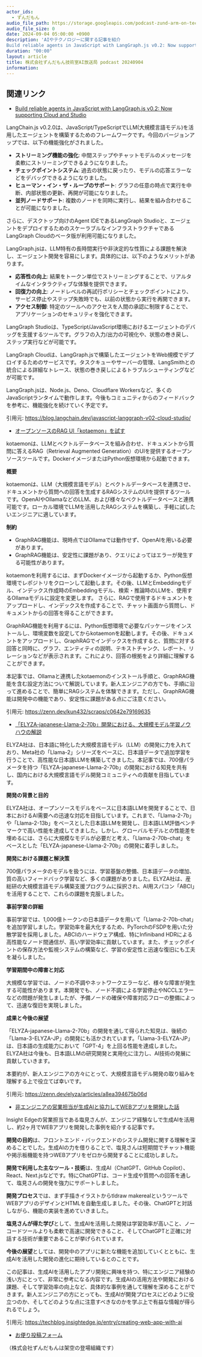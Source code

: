 ```yaml
---
actor_ids:
  - ずんだもん
audio_file_path: https://storage.googleapis.com/podcast-zund-arm-on-tech/audio/株式会社ずんだもん技術室AI放送局_podcast_20240904.mp3
audio_file_size: 0
date: 2024-09-04 05:00:00 +0900
description: 'AIやテクノロジーに関する記事を紹介  
Build reliable agents in JavaScript with LangGraph.js v0.2: Now supporting Cloud and Studio、オープンソースのRAG UI「kotaemon」を試す、「ELYZA-japanese-Llama-2-70b」開発における、大規模モデル学習ノウハウの解説、非エンジニアの営業担当が生成AIと協力してWEBアプリを開発した話'
duration: "00:00"
layout: article
title: 株式会社ずんだもん技術室AI放送局 podcast 20240904
information: 
---
```


## 関連リンク


- [Build reliable agents in JavaScript with LangGraph.js v0.2: Now supporting Cloud and Studio](https://blog.langchain.dev/javascript-langgraph-v02-cloud-studio/)  


LangChain.js v0.2.0は、JavaScript/TypeScriptでLLM(大規模言語モデル)を活用したエージェントを構築するためのフレームワークです。今回のバージョンアップでは、以下の機能強化がされました。

* **ストリーミング機能の強化**: 中間ステップやチャットモデルのメッセージを柔軟にストリーミングできるようになりました。
* **チェックポイントシステム**: 過去の状態に戻ったり、モデルの応答エラーなどをデバッグできるようになりました。
* **ヒューマン・イン・ザ・ループのサポート**: グラフの任意の時点で実行を中断、内部状態の更新、再開が可能になりました。
* **並列ノードサポート**: 複数のノードを同時に実行し、結果を組み合わせることが可能になりました。

さらに、デスクトップ向けのAgent IDEであるLangGraph Studioと、エージェントをデプロイするためのスケーラブルなインフラストラクチャであるLangGraph Cloudのベータ版が利用可能になりました。

LangGraph.jsは、LLM特有の長時間実行や非決定的な性質による課題を解決し、エージェント開発を容易にします。具体的には、以下のようなメリットがあります。

* **応答性の向上**: 結果をトークン単位でストリーミングすることで、リアルタイムなインタラクティブな体験を提供できます。
* **回復力の向上**: ノードレベルの再試行ポリシーとチェックポイントにより、サービス停止やステップ失敗時でも、以前の状態から実行を再開できます。
* **アクセス制御**: 特定のツールへのアクセスを人間の承認に制限することで、アプリケーションのセキュリティを強化できます。

LangGraph Studioは、TypeScript/JavaScript環境におけるエージェントのデバッグを支援するツールです。グラフの入力/出力の可視化や、状態の巻き戻し、ステップ実行などが可能です。

LangGraph Cloudは、LangGraph.jsで構築したエージェントをWeb規模でデプロイするためのサービスです。タスクキューやサーバーの管理、LangSmithとの統合による詳細なトレース、状態の巻き戻しによるトラブルシューティングなどが可能です。

LangGraph.jsは、Node.js、Deno、Cloudflare Workersなど、多くのJavaScriptランタイムで動作します。今後もコミュニティからのフィードバックを参考に、機能強化を続けていく予定です。 


引用元: https://blog.langchain.dev/javascript-langgraph-v02-cloud-studio/


- [オープンソースのRAG UI「kotaemon」を試す](https://zenn.dev/kun432/scraps/c0642e79169635)  



kotaemonは、LLMとベクトルデータベースを組み合わせ、ドキュメントから質問に答えるRAG（Retrieval Augmented Generation）のUIを提供するオープンソースツールです。DockerイメージまたはPython仮想環境から起動できます。

**概要**

kotaemonは、LLM（大規模言語モデル）とベクトルデータベースを連携させ、ドキュメントから質問への回答を生成するRAGシステムのUIを提供するツールです。OpenAIやOllamaなどのLLM、および様々なベクトルデータベースと連携可能です。ローカル環境でLLMを活用したRAGシステムを構築し、手軽に試したいエンジニアに適しています。

**制約**

- GraphRAG機能は、現時点ではOllamaでは動作せず、OpenAIを用いる必要があります。
- GraphRAG機能は、安定性に課題があり、クエリによってはエラーが発生する可能性があります。


kotaemonを利用するには、まずDockerイメージから起動するか、Python仮想環境でレポジトリをクローンして起動します。その後、LLMとEmbeddingモデル、インデックス作成時のEmbeddingモデル、検索・推論時のLLMを、使用するOllamaモデルに設定を変更します。  さらに、RAGで使用するドキュメントをアップロードし、インデックスを作成することで、チャット画面から質問し、ドキュメントからの回答を得ることができます。

GraphRAG機能を利用するには、Python仮想環境で必要なパッケージをインストールし、環境変数を設定してからkotaemonを起動します。その後、ドキュメントをアップロードし、GraphRAGでインデックスを作成すると、質問に対する回答と同時に、グラフ、エンティティの説明、テキストチャンク、レポート、リレーションなどが表示されます。これにより、回答の根拠をより詳細に理解することができます。


本記事では、Ollamaと連携したkotaemonのインストール手順と、GraphRAG機能を含む設定方法について解説しています。新人エンジニアの方でも、手順に沿って進めることで、簡単にRAGシステムを体験できます。ただし、GraphRAG機能は開発中の機能であり、安定性に課題がある点にご注意ください。 


引用元: https://zenn.dev/kun432/scraps/c0642e79169635


- [「ELYZA-japanese-Llama-2-70b」開発における、大規模モデル学習ノウハウの解説](https://zenn.dev/elyza/articles/a8ea394675b06d)  


ELYZA社は、日本語に特化した大規模言語モデル（LLM）の開発に力を入れており、Meta社の「Llama-2」シリーズをベースに、日本語データで追加学習を行うことで、高性能な日本語LLMを構築してきました。本記事では、700億パラメータを持つ「ELYZA-japanese-Llama-2-70b」の開発における知見を共有し、国内における大規模言語モデル開発コミュニティへの貢献を目指しています。

**開発の背景と目的**

ELYZA社は、オープンソースモデルをベースに日本語LLMを開発することで、日本におけるAI需要への迅速な対応を目指しています。これまで、「Llama-2-7b」や「Llama-2-13b」をベースとした日本語LLMを開発し、日本語LLM評価ベンチマークで高い性能を達成してきました。しかし、グローバルモデルとの性能差を埋めるには、さらに大規模なモデルが必要だと考え、「Llama-2-70b-chat」をベースとした「ELYZA-japanese-Llama-2-70b」の開発に着手しました。

**開発における課題と解決策**

700億パラメータのモデルを扱うには、学習基盤の整備、日本語データの増加、質の高いフィードバック学習など、多くの課題がありました。ELYZA社は、産総研の大規模言語モデル構築支援プログラムに採択され、AI用スパコン「ABCI」を活用することで、これらの課題を克服しました。

**事前学習の詳細**

事前学習では、1,000億トークンの日本語データを用いて「Llama-2-70b-chat」を追加学習しました。学習効率を最大化するため、PyTorchのFSDPを用いた分散学習を採用しました。ABCIのハードウェア構成、特にInfiniband HDRによる高性能なノード間通信が、高い学習効率に貢献しています。また、チェックポイントの保存方法や監視システムの構築など、学習の安定性と迅速な復旧にも工夫を凝らしました。

**学習期間中の障害と対応**

大規模な学習では、ノードの不調やネットワークエラーなど、様々な障害が発生する可能性があります。本開発でも、ノード不調による学習停止やNCCLエラーなどの問題が発生しましたが、予備ノードの確保や障害対応フローの整備によって、迅速な復旧を実現しました。

**成果と今後の展望**

「ELYZA-japanese-Llama-2-70b」の開発を通して得られた知見は、後続の「Llama-3-ELYZA-JP」の開発にも活かされています。「Llama-3-ELYZA-JP」は、日本語の生成能力において「GPT-4」を上回る性能を達成しました。ELYZA社は今後も、日本語LLMの研究開発と実用化に注力し、AI技術の発展に貢献していきます。


本要約が、新人エンジニアの方々にとって、大規模言語モデル開発の取り組みを理解する上で役立てば幸いです。 


引用元: https://zenn.dev/elyza/articles/a8ea394675b06d


- [非エンジニアの営業担当が生成AIと協力してWEBアプリを開発した話](https://techblog.insightedge.jp/entry/creating-web-app-with-ai)  


Insight Edgeの営業担当である塩見さんが、エンジニア経験なしで生成AIを活用し、約2ヶ月でWEBアプリを開発した事例を紹介する記事です。

**開発の目的**は、フロントエンド・バックエンドのシステム開発に関する理解を深めることでした。生成AIの力を借りることで、塩見さんは短期間でチャット機能や掲示板機能を持つWEBアプリをゼロから開発することに成功しました。

**開発で利用した主なツール・技術**は、生成AI（ChatGPT、GitHub Copilot）、React、Next.jsなどです。特にChatGPTは、コード生成や質問への回答を通して、塩見さんの開発を強力にサポートしました。

**開発プロセス**では、まず手描きイラストからtldraw makerealというツールでWEBアプリのデザインとHTMLを自動生成しました。その後、ChatGPTと対話しながら、機能の実装を進めていきました。

**塩見さんが得た学び**として、生成AIを活用した開発は学習効率が高いこと、ノーコードツールよりも柔軟で高速に開発できること、そしてChatGPTと正確に対話する技術が重要であることが挙げられています。

**今後の展望**としては、開発中のアプリに新たな機能を追加していくとともに、生成AIを活用した開発の進化に期待しているとのことです。


この記事は、生成AIを活用したアプリ開発に興味を持つ、特にエンジニア経験の浅い方にとって、非常に参考になる内容です。生成AIの活用方法や開発における課題、そして学習効率の向上など、具体的な事例を通して理解を深めることができます。新人エンジニアの方にとっても、生成AIが開発プロセスにどのように役立つのか、そしてどのような点に注意すべきなのかを学ぶ上で有益な情報が得られるでしょう。 


引用元: https://techblog.insightedge.jp/entry/creating-web-app-with-ai



- [お便り投稿フォーム](https://forms.gle/ffg4JTfqdiqK62qf9)

（株式会社ずんだもんは架空の登場組織です）
